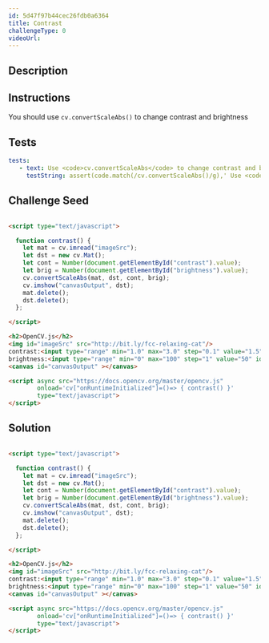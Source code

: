 ```yaml
---
id: 5d47f97b44cec26fdb0a6364
title: Contrast
challengeType: 0
videoUrl:
---
```


## Description
<section id='description'>

</section>

## Instructions
<section id='instructions'>
You should use <code>cv.convertScaleAbs()</code> to change contrast and brightness
</section>

## Tests
<section id='tests'>

```yml
tests:
   - text: Use <code>cv.convertScaleAbs</code> to change contrast and brightness
     testString: assert(code.match(/cv.convertScaleAbs()/g),' Use <code>cv.convertScaleAbs</code> to change contrast and brightness');
```
</section>

## Challenge Seed

<section id='challengeSeed'>

<div id='html-seed'>

```html

<script type="text/javascript">

  function contrast() {
    let mat = cv.imread("imageSrc");
    let dst = new cv.Mat();
    let cont = Number(document.getElementById("contrast").value);
    let brig = Number(document.getElementById("brightness").value);
    cv.convertScaleAbs(mat, dst, cont, brig);
    cv.imshow("canvasOutput", dst);
    mat.delete();
    dst.delete();
  };

</script>

<h2>OpenCV.js</h2>
<img id="imageSrc" src="http://bit.ly/fcc-relaxing-cat"/>
contrast:<input type="range" min="1.0" max="3.0" step="0.1" value="1.5" id="contrast" onchange="contrast()">
brightness:<input type="range" min="0" max="100" step="1" value="50" id="brightness" onchange="contrast()">
<canvas id="canvasOutput" ></canvas>

<script async src="https://docs.opencv.org/master/opencv.js" 
        onload='cv["onRuntimeInitialized"]=()=> { contrast() }'  
        type="text/javascript">
</script>

```

</div>

</section>

## Solution
<section id='solution'>

```html

<script type="text/javascript">

  function contrast() {
    let mat = cv.imread("imageSrc");
    let dst = new cv.Mat();
    let cont = Number(document.getElementById("contrast").value);
    let brig = Number(document.getElementById("brightness").value);
    cv.convertScaleAbs(mat, dst, cont, brig);
    cv.imshow("canvasOutput", dst);
    mat.delete();
    dst.delete();
  };

</script>

<h2>OpenCV.js</h2>
<img id="imageSrc" src="http://bit.ly/fcc-relaxing-cat"/>
contrast:<input type="range" min="1.0" max="3.0" step="0.1" value="1.5" id="contrast" onchange="contrast()">
brightness:<input type="range" min="0" max="100" step="1" value="50" id="brightness" onchange="contrast()">
<canvas id="canvasOutput" ></canvas>

<script async src="https://docs.opencv.org/master/opencv.js" 
        onload='cv["onRuntimeInitialized"]=()=> { contrast() }'  
        type="text/javascript">
</script>

```

</section>
